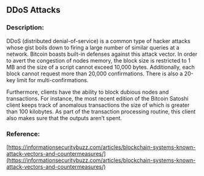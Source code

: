 ## DDoS Attacks

### Description:

DDoS (distributed denial-of-service) is a common type of hacker attacks whose gist boils down to firing a large number of similar queries at a network. Bitcoin boasts built-in defenses against this attack vector. In order to avert the congestion of nodes memory, the block size is restricted to 1 MB and the size of a script cannot exceed 10,000 bytes. Additionally, each block cannot request more than 20,000 confirmations. There is also a 20-key limit for multi-confirmations.

Furthermore, clients have the ability to block dubious nodes and transactions. For instance, the most recent edition of the Bitcoin Satoshi client keeps track of anomalous transactions the size of which is greater than 100 kilobytes. As part of the transaction processing routine, this client also makes sure that the outputs aren’t spent.

### Reference:

[https://informationsecuritybuzz.com/articles/blockchain-systems-known-attack-vectors-and-countermeasures/](https://informationsecuritybuzz.com/articles/blockchain-systems-known-attack-vectors-and-countermeasures/)